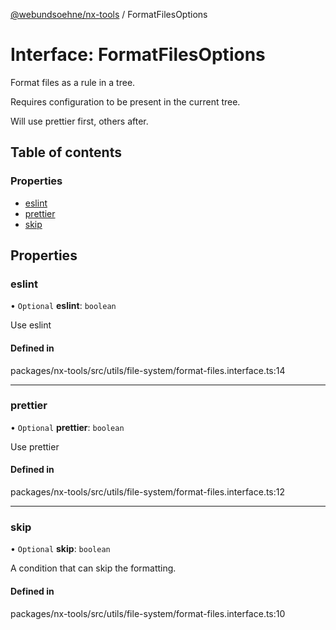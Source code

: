 [@webundsoehne/nx-tools](../README.md) / FormatFilesOptions

# Interface: FormatFilesOptions

Format files as a rule in a tree.

Requires configuration to be present in the current tree.

Will use prettier first, others after.

## Table of contents

### Properties

- [eslint](FormatFilesOptions.md#eslint)
- [prettier](FormatFilesOptions.md#prettier)
- [skip](FormatFilesOptions.md#skip)

## Properties

### eslint

• `Optional` **eslint**: `boolean`

Use eslint

#### Defined in

packages/nx-tools/src/utils/file-system/format-files.interface.ts:14

___

### prettier

• `Optional` **prettier**: `boolean`

Use prettier

#### Defined in

packages/nx-tools/src/utils/file-system/format-files.interface.ts:12

___

### skip

• `Optional` **skip**: `boolean`

A condition that can skip the formatting.

#### Defined in

packages/nx-tools/src/utils/file-system/format-files.interface.ts:10
